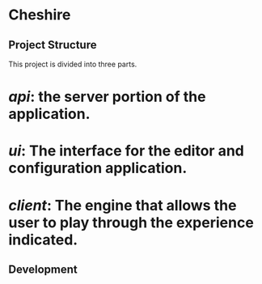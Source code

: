 # Cheshire #

## Project Structure ##
This project is divided into three parts.
# *api*: the server portion of the application.
# *ui*: The interface for the editor and configuration application.
# *client*: The engine that allows the user to play through the experience indicated.

## Development ##
